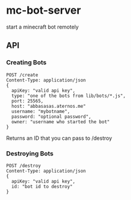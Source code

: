 # mc-bot-server

start a minecraft bot remotely

## API

### Creating Bots

```
POST /create 
Content-Type: application/json
{
  apiKey: "valid api key",
  type: "one of the bots from lib/bots/*.js",
  port: 25565,
  host: "abbasasas.aternos.me"
  username: "mybotname",
  password: "optional password",
  owner: "username who started the bot"
}
```

Returns an ID that you can pass to /destroy

### Destroying Bots

```
POST /destroy
Content-Type: application/json
{
  apiKey: "valid api key",
  id: "bot id to destroy"
}
```
